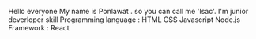 Hello everyone My name is Ponlawat . so you can call me 'Isac'. 
I'm junior deverloper 
skill Programming language : HTML CSS Javascript Node.js
Framework : React
